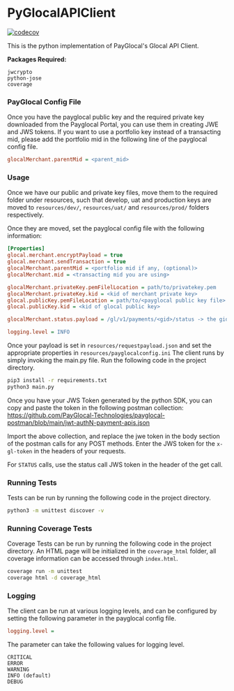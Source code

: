 # PyGlocalAPIClient
[![codecov](https://codecov.io/gh/PayGlocal-Technologies/payglocal-python-sdk/branch/develop/graph/badge.svg?token=C7G7HFUIDT)](https://codecov.io/gh/PayGlocal-Technologies/payglocal-python-sdk)

This is the python implementation of PayGlocal's Glocal API Client. 

**Packages Required:** 
```
jwcrypto
python-jose
coverage
```

### PayGlocal Config File

Once you have the payglocal public key and the required private key downloaded from the Payglocal Portal, you can use them in creating JWE and JWS tokens.
If you want to use a portfolio key instead of a transacting mid, please add the portfolio mid in the following line of the payglocal config file.

```ini
glocalMerchant.parentMid = <parent_mid>
```

### Usage

Once we have our public and private key files, move them to the required folder under resources, such that develop, uat and production keys are moved to 
`resources/dev/`, `resources/uat/` and `resources/prod/` folders respectively.

Once they are moved, set the payglocal config file with the following information:
```ini
[Properties]
glocal.merchant.encryptPayload = true
glocal.merchant.sendTransaction = true
glocalMerchant.parentMid = <portfolio mid if any, (optional)>
glocalMerchant.mid = <transacting mid you are using>

glocalMerchant.privateKey.pemFilelLocation = path/to/privatekey.pem
glocalMerchant.privateKey.kid = <kid of merchant private key>
glocal.publicKey.pemFileLocation = path/to/<payglocal public key file>
glocal.publicKey.kid = <kid of glocal public key>

glocalMerchant.status.payload = /gl/v1/payments/<gid>/status -> the gid of the transaction whose status you want to see

logging.level = INFO
```

Once your payload is set in `resources/requestpayload.json` and set the appropriate properties in `resources/payglocalconfig.ini`
The client runs by simply invoking the main.py file. Run the following code in the project directory.

```bash
pip3 install -r requirements.txt
python3 main.py
```

Once you have your JWS Token generated by the python SDK, you can copy and paste the token in the following postman collection: 
https://github.com/PayGlocal-Technologies/payglocal-postman/blob/main/jwt-authN-payment-apis.json

Import the above collection, and replace the jwe token in the body section of the postman calls for any POST methods.
Enter the JWS token for the `x-gl-token` in the headers of your requests. 

For `STATUS` calls, use the status call JWS token in the header of the get call.

### Running Tests

Tests can be run by running the following code in the project directory.
```bash
python3 -m unittest discover -v
```

### Running Coverage Tests

Coverage Tests can be run by running the following code in the project directory. An HTML page will be initialized in the ```coverage_html``` folder, all coverage information can be accessed through ```index.html```.
```bash
coverage run -m unittest 
coverage html -d coverage_html
```

### Logging

The client can be run at various logging levels, and can be configured by setting the following parameter in the payglocal config file.
```ini
logging.level =
```
The parameter can take the following values for logging level.
```properties
CRITICAL
ERROR
WARNING
INFO (default)
DEBUG
```
